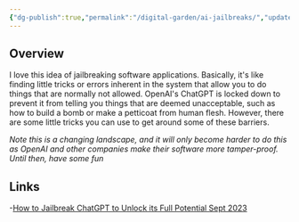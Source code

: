```yaml
---
{"dg-publish":true,"permalink":"/digital-garden/ai-jailbreaks/","updated":"2023-12-06T16:45:29.199-07:00"}
---
```


## Overview
I love this idea of jailbreaking software applications. Basically, it's like finding little tricks or errors inherent in the system that allow you to do things that are normally not allowed. OpenAI's ChatGPT is locked down to prevent it from telling you things that are deemed unacceptable, such as how to build a bomb or make a petticoat from human flesh. However, there are some little tricks you can use to get around some of these barriers. 

*Note this is a changing landscape, and it will only become harder to do this as OpenAI and other companies make their software more tamper-proof. Until then, have some fun*

## Links
-[How to Jailbreak ChatGPT to Unlock its Full Potential Sept 2023](https://approachableai.com/how-to-jailbreak-chatgpt/)

